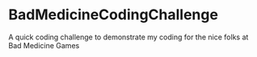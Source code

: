 # BadMedicineCodingChallenge
A quick coding challenge to demonstrate my coding for the nice folks at Bad Medicine Games
